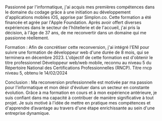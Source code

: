 Passionné par l'informatique, j'ai acquis mes premières compétences dans le domaine du codage grâce à une initiation au développement d'applications mobiles iOS, apprise par Simplon.co. Cette formation a été financée et agrée par l'Apple Foundation. Après avoir offert diverses expériences dans le secteur de l'hôtellerie et de l'accueil, j'ai pris la décision, à l'âge de 37 ans, de me reconvertir dans un domaine qui me passionne réellement.

Formation : Afin de concrétiser cette reconversion, j'ai intégré l'ENI pour suivre une formation de développeur web d'une durée de 8 mois, qui se terminera en décembre 2023. L'objectif de cette formation est d'obtenir le titre professionnel Développeur web/web mobile, reconnu au niveau 5 du Répertoire National des Certifications Professionnelles (RNCP).
Titre rncp niveau 5, obtenu le 14/02/2024


Conclusion : Ma reconversion professionnelle est motivée par ma passion pour l'informatique et mon désir d'évoluer dans un secteur en constante évolution. Grâce à ma formation en cours et à mon expérience antérieure, je suis confiant dans ma capacité à contribuer de manière significative à tout projet. Je suis motivé à l'idée de mettre en pratique mes compétences et d'apprendre d’avantage au travers d'une étape enrichissante au sein d'une entreprise dynamique.
